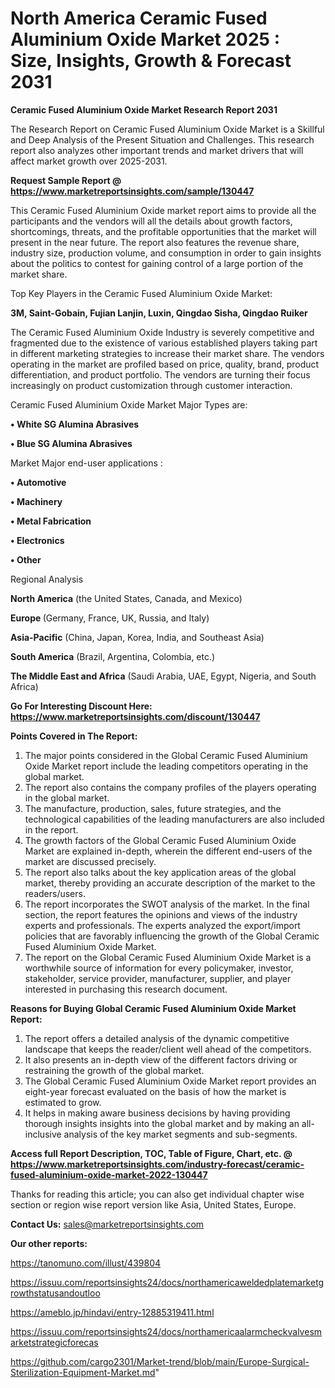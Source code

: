 # North America Ceramic Fused Aluminium Oxide Market 2025 : Size, Insights, Growth & Forecast 2031

<strong>Ceramic Fused Aluminium Oxide Market Research Report 2031</strong>

The Research Report on Ceramic Fused Aluminium Oxide Market is a Skillful and Deep Analysis of the Present Situation and Challenges. This research report also analyzes other important trends and market drivers that will affect market growth over 2025-2031.

<strong>Request Sample Report @ <a href=https://www.marketreportsinsights.com/sample/130447>https://www.marketreportsinsights.com/sample/130447</a></strong>

This Ceramic Fused Aluminium Oxide market report aims to provide all the participants and the vendors will all the details about growth factors, shortcomings, threats, and the profitable opportunities that the market will present in the near future. The report also features the revenue share, industry size, production volume, and consumption in order to gain insights about the politics to contest for gaining control of a large portion of the market share.

Top Key Players in the Ceramic Fused Aluminium Oxide Market:

<strong>3M, Saint-Gobain, Fujian Lanjin, Luxin, Qingdao Sisha, Qingdao Ruiker</strong>

The Ceramic Fused Aluminium Oxide Industry is severely competitive and fragmented due to the existence of various established players taking part in different marketing strategies to increase their market share. The vendors operating in the market are profiled based on price, quality, brand, product differentiation, and product portfolio. The vendors are turning their focus increasingly on product customization through customer interaction.

Ceramic Fused Aluminium Oxide Market Major Types are:

<strong>• White SG Alumina Abrasives

• Blue SG Alumina Abrasives</strong>

Market Major end-user applications :

<strong>• Automotive

• Machinery

• Metal Fabrication

• Electronics

• Other</strong>

Regional Analysis

</u><strong><b>North America</b></strong> (the United States, Canada, and Mexico)

<strong><b>Europe </b></strong>(Germany, France, UK, Russia, and Italy)

<strong><b>Asia-Pacific</b></strong> (China, Japan, Korea, India, and Southeast Asia)

<strong><b>South America</b></strong> (Brazil, Argentina, Colombia, etc.)

<strong><b>The Middle East and Africa</b></strong> (Saudi Arabia, UAE, Egypt, Nigeria, and South Africa)

<strong>Go For Interesting Discount Here: <a href=https://www.marketreportsinsights.com/discount/130447>https://www.marketreportsinsights.com/discount/130447</a></strong>

<strong>Points Covered in The Report:</strong>
<ol>
  <li>The major points considered in the Global Ceramic Fused Aluminium Oxide Market report include the leading competitors operating in the global market.</li>
  <li>The report also contains the company profiles of the players operating in the global market.</li>
  <li>The manufacture, production, sales, future strategies, and the technological capabilities of the leading manufacturers are also included in the report.</li>
  <li>The growth factors of the Global Ceramic Fused Aluminium Oxide Market are explained in-depth, wherein the different end-users of the market are discussed precisely.</li>
  <li>The report also talks about the key application areas of the global market, thereby providing an accurate description of the market to the readers/users.</li>
  <li>The report incorporates the SWOT analysis of the market. In the final section, the report features the opinions and views of the industry experts and professionals. The experts analyzed the export/import policies that are favorably influencing the growth of the Global Ceramic Fused Aluminium Oxide Market.</li>
  <li>The report on the Global Ceramic Fused Aluminium Oxide Market is a worthwhile source of information for every policymaker, investor, stakeholder, service provider, manufacturer, supplier, and player interested in purchasing this research document.</li>
</ol>
<strong>Reasons for Buying Global Ceramic Fused Aluminium Oxide Market Report:</strong>

<ol>
  <li>The report offers a detailed analysis of the dynamic competitive landscape that keeps the reader/client well ahead of the competitors.</li>
  <li>It also presents an in-depth view of the different factors driving or restraining the growth of the global market.</li>
  <li>The Global Ceramic Fused Aluminium Oxide Market report provides an eight-year forecast evaluated on the basis of how the market is estimated to grow.</li>
  <li>It helps in making aware business decisions by having providing thorough insights insights into the global market and by making an all-inclusive analysis of the key market segments and sub-segments.</li>
</ol>
<strong>Access full Report Description, TOC, Table of Figure, Chart, etc. @ <a href=https://www.marketreportsinsights.com/industry-forecast/ceramic-fused-aluminium-oxide-market-2022-130447>https://www.marketreportsinsights.com/industry-forecast/ceramic-fused-aluminium-oxide-market-2022-130447</a></strong>


Thanks for reading this article; you can also get individual chapter wise section or region wise report version like Asia, United States, Europe.

<strong>Contact Us:</strong>
sales@marketreportsinsights.com

<strong>Our other reports:</strong>

<a href=https://tanomuno.com/illust/439804>https://tanomuno.com/illust/439804</a>

<a href=https://issuu.com/reportsinsights24/docs/northamericaweldedplatemarketgrowthstatusandoutloo>https://issuu.com/reportsinsights24/docs/northamericaweldedplatemarketgrowthstatusandoutloo</a>

<a href=https://ameblo.jp/hindavi/entry-12885319411.html>https://ameblo.jp/hindavi/entry-12885319411.html</a>

<a href=https://issuu.com/reportsinsights24/docs/northamericaalarmcheckvalvesmarketstrategicforecas>https://issuu.com/reportsinsights24/docs/northamericaalarmcheckvalvesmarketstrategicforecas</a>

<a href=https://github.com/cargo2301/Market-trend/blob/main/Europe-Surgical-Sterilization-Equipment-Market.md>https://github.com/cargo2301/Market-trend/blob/main/Europe-Surgical-Sterilization-Equipment-Market.md</a>"
